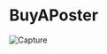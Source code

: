 # BuyAPoster
![Capture](https://user-images.githubusercontent.com/39548252/61102520-ffdc9400-a422-11e9-8da7-4069a20ab62c.PNG)
